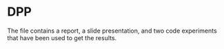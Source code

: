 # DPP
The file contains a report, a slide presentation, and two code experiments that have been used to get the results.
